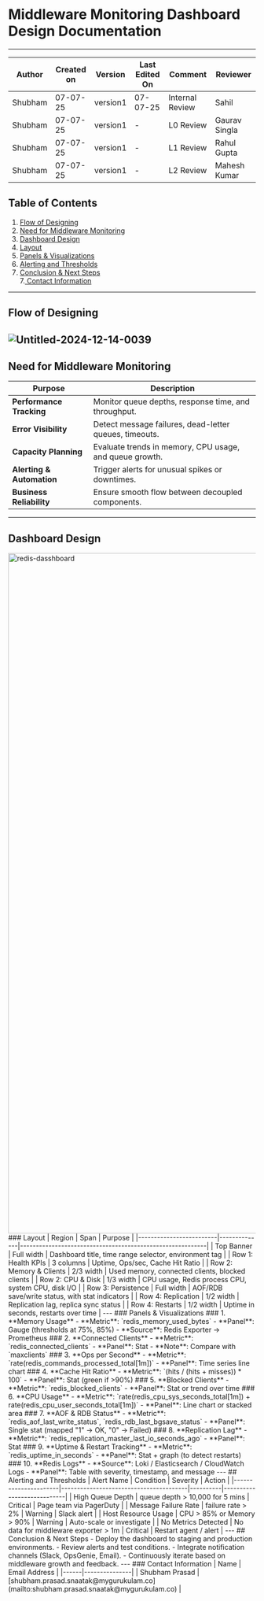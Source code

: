 # Middleware Monitoring Dashboard Design Documentation
---
| Author  | Created on | Version   | Last Edited On | Comment  | Reviewer |
|---------|------------|-----------|----------------|-------------------|---------------|
| Shubham | 07-07-25   |  version1| 07-07-25       | Internal Review    |Sahil|
| Shubham | 07-07-25  |  version1|-   | L0  Review  | Gaurav Singla |
| Shubham | 07-07-25  |  version1| -     | L1  Review | Rahul Gupta |
| Shubham | 07-07-25   |  version1| -      | L2  Review  | Mahesh Kumar|
##  Table of Contents
1. [Flow of Designing](#-flow-of-designing)  
2. [Need for Middleware Monitoring](#-need-for-middleware-monitoring)  
3. [Dashboard Design](#-dashboard-design)
4. [Layout](#-layout)
5. [Panels & Visualizations](#-panels--visualizations)  
6. [Alerting and Thresholds](#-alerting-and-thresholds)  
7. [Conclusion & Next Steps](#-conclusion--next-steps)  
7.[ Contact Information](#-contact-information) 
---
##  Flow of Designing
![Untitled-2024-12-14-0039](https://github.com/user-attachments/assets/0cb85f40-f546-4191-bd09-2d2d84879d32)
---
##  Need for Middleware Monitoring
| Purpose                      | Description                                                 |
|-----------------------------|-------------------------------------------------------------|
| **Performance Tracking**     | Monitor queue depths, response time, and throughput.        |
| **Error Visibility**         | Detect message failures, dead-letter queues, timeouts.      |
| **Capacity Planning**        | Evaluate trends in memory, CPU usage, and queue growth.     |
| **Alerting & Automation**    | Trigger alerts for unusual spikes or downtimes.             |
| **Business Reliability**     | Ensure smooth flow between decoupled components.            |
---
##  Dashboard Design
<img width="3173" height="1383" alt="redis-dasshboard" src="https://github.com/user-attachments/assets/5c102c5d-7248-44fc-93d4-d42fcf0238e9" />
###  Layout
| Region               | Span       | Purpose                                              |
|-------------------------|--------------|-----------------------------------------------------------|
| Top Banner              | Full width   | Dashboard title, time range selector, environment tag     |
| Row 1: Health KPIs      | 3 columns    | Uptime, Ops/sec, Cache Hit Ratio                          |
| Row 2: Memory & Clients | 2/3 width    | Used memory, connected clients, blocked clients           |
| Row 2: CPU & Disk       | 1/3 width    | CPU usage, Redis process CPU, system CPU, disk I/O        |
| Row 3: Persistence      | Full width   | AOF/RDB save/write status, with stat indicators           |
| Row 4: Replication      | 1/2 width    | Replication lag, replica sync status                      |
| Row 4: Restarts         | 1/2 width    | Uptime in seconds, restarts over time                     |
---
###  Panels & Visualizations
### 1. **Memory Usage**
- **Metric**: `redis_memory_used_bytes`
- **Panel**: Gauge (thresholds at 75%, 85%)
- **Source**: Redis Exporter → Prometheus
### 2. **Connected Clients**
- **Metric**: `redis_connected_clients`
- **Panel**: Stat
- **Note**: Compare with `maxclients`
### 3. **Ops per Second**
- **Metric**: `rate(redis_commands_processed_total[1m])`
- **Panel**: Time series line chart
### 4. **Cache Hit Ratio**
- **Metric**: `(hits / (hits + misses)) * 100`
- **Panel**: Stat (green if >90%)
### 5. **Blocked Clients**
- **Metric**: `redis_blocked_clients`
- **Panel**: Stat or trend over time
### 6. **CPU Usage**
- **Metric**: `rate(redis_cpu_sys_seconds_total[1m]) + rate(redis_cpu_user_seconds_total[1m])`
- **Panel**: Line chart or stacked area
### 7. **AOF & RDB Status**
- **Metric**: `redis_aof_last_write_status`, `redis_rdb_last_bgsave_status`
- **Panel**: Single stat (mapped "1" → OK, "0" → Failed)
### 8. **Replication Lag**
- **Metric**: `redis_replication_master_last_io_seconds_ago`
- **Panel**: Stat
### 9. **Uptime & Restart Tracking**
- **Metric**: `redis_uptime_in_seconds`
- **Panel**: Stat + graph (to detect restarts)
### 10. **Redis Logs**
- **Source**: Loki / Elasticsearch / CloudWatch Logs
- **Panel**: Table with severity, timestamp, and message
---
##  Alerting and Thresholds
| Alert Name           | Condition                              | Severity | Action                    |
|----------------------|----------------------------------------|----------|----------------------------|
| High Queue Depth     | queue depth > 10,000 for 5 mins         | Critical | Page team via PagerDuty   |
| Message Failure Rate | failure rate > 2%                      | Warning  | Slack alert                |
| Host Resource Usage  | CPU > 85% or Memory > 90%              | Warning  | Auto-scale or investigate  |
| No Metrics Detected  | No data for middleware exporter > 1m   | Critical | Restart agent / alert     |
---
##  Conclusion & Next Steps
- Deploy the dashboard to staging and production environments.
- Review alerts and test conditions.
- Integrate notification channels (Slack, OpsGenie, Email).
- Continuously iterate based on middleware growth and feedback.
---
###  Contact Information
| Name | Email Address |
|------|---------------|
| Shubham Prasad | [shubham.prasad.snaatak@mygurukulam.co](mailto:shubham.prasad.snaatak@mygurukulam.co) |
